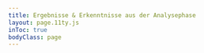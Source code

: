 ```yaml
---
title: Ergebnisse & Erkenntnisse aus der Analysephase
layout: page.11ty.js
inToc: true
bodyClass: page
---
```


<snippet type="toc" id="table-of-content-learnings" search="learnings"></snippet>
